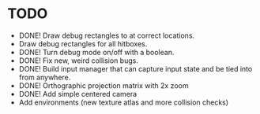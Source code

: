 # TODO
- DONE! Draw debug rectangles to at correct locations.
- Draw debug rectangles for all hitboxes.
- DONE! Turn debug mode on/off with a boolean.
- DONE! Fix new, weird collision bugs.
- DONE! Build input manager that can capture input state and be tied into from anywhere.
- DONE! Orthographic projection matrix with 2x zoom
- DONE! Add simple centered camera
- Add environments (new texture atlas and more collision checks)
